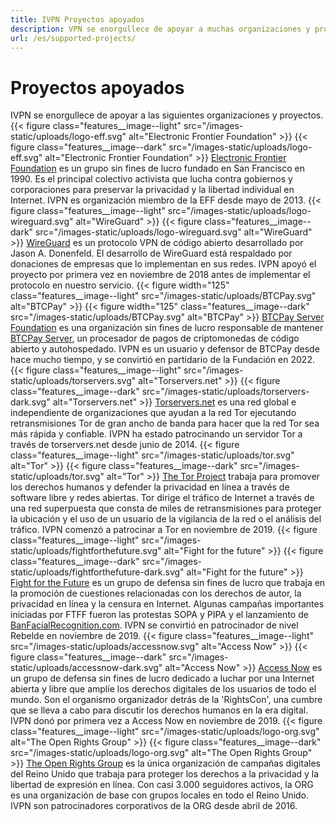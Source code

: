 ```yaml
---
title: IVPN Proyectos apoyados
description: VPN se enorgullece de apoyar a muchas organizaciones y proyectos que se alinean estrechamente con nuestros valores. Lea más sobre nuestras creencias y por qué hacemos lo que hacemos
url: /es/supported-projects/
---
```

# Proyectos apoyados

IVPN se enorgullece de apoyar a las siguientes organizaciones y proyectos.
{{< figure class="features__image--light" src="/images-static/uploads/logo-eff.svg" alt="Electronic Frontier Foundation" >}}
{{< figure class="features__image--dark" src="/images-static/uploads/logo-eff.svg" alt="Electronic Frontier Foundation" >}}
[Electronic Frontier Foundation](https://www.eff.org) es un grupo sin fines de lucro fundado en San Francisco en 1990. Es el principal colectivo activista que lucha contra gobiernos y corporaciones para preservar la privacidad y la libertad individual en Internet. IVPN es organización miembro de la EFF desde mayo de 2013.
{{< figure class="features__image--light" src="/images-static/uploads/logo-wireguard.svg" alt="WireGuard" >}}
{{< figure class="features__image--dark" src="/images-static/uploads/logo-wireguard.svg" alt="WireGuard" >}}
[WireGuard](https://www.wireguard.com) es un protocolo VPN de código abierto desarrollado por Jason A. Donenfeld. El desarrollo de WireGuard está respaldado por donaciones de empresas que lo implementan en sus redes. IVPN apoyó el proyecto por primera vez en noviembre de 2018 antes de implementar el protocolo en nuestro servicio.
{{< figure width="125" class="features__image--light" src="/images-static/uploads/BTCPay.svg" alt="BTCPay" >}}
{{< figure width="125" class="features__image--dark" src="/images-static/uploads/BTCPay.svg" alt="BTCPay" >}}
[BTCPay Server Foundation](https://foundation.btcpayserver.org) es una organización sin fines de lucro responsable de mantener [BTCPay Server](https://btcpayserver.org), un procesador de pagos de criptomonedas de código abierto y autohospedado. IVPN es un usuario y defensor de BTCPay desde hace mucho tiempo, y se convirtió en partidario de la Fundación en 2022.
{{< figure class="features__image--light" src="/images-static/uploads/torservers.svg" alt="Torservers.net" >}}
{{< figure class="features__image--dark" src="/images-static/uploads/torservers-dark.svg" alt="Torservers.net" >}}
[Torservers.net](https://torservers.net) es una red global e independiente de organizaciones que ayudan a la red Tor ejecutando retransmisiones Tor de gran ancho de banda para hacer que la red Tor sea más rápida y confiable. IVPN ha estado patrocinando un servidor Tor a través de torservers.net desde junio de 2014.
{{< figure class="features__image--light" src="/images-static/uploads/tor.svg" alt="Tor" >}}
{{< figure class="features__image--dark" src="/images-static/uploads/tor.svg" alt="Tor" >}}
[The Tor Project](https://www.torproject.org/) trabaja para promover los derechos humanos y defender la privacidad en línea a través de software libre y redes abiertas. Tor dirige el tráfico de Internet a través de una red superpuesta que consta de miles de retransmisiones para proteger la ubicación y el uso de un usuario de la vigilancia de la red o el análisis del tráfico. IVPN comenzó a patrocinar a Tor en noviembre de 2019.
{{< figure class="features__image--light" src="/images-static/uploads/fightforthefuture.svg" alt="Fight for the future" >}}
{{< figure class="features__image--dark" src="/images-static/uploads/fightforthefuture-dark.svg" alt="Fight for the future" >}}
[Fight for the Future](https://www.fightforthefuture.org/) es un grupo de defensa sin fines de lucro que trabaja en la promoción de cuestiones relacionadas con los derechos de autor, la privacidad en línea y la censura en Internet. Algunas campañas importantes iniciadas por FTFF fueron las protestas SOPA y PIPA y el lanzamiento de [BanFacialRecognition.com](http://banfacialrecognition.com/). IVPN se convirtió en patrocinador de nivel Rebelde en noviembre de 2019.
{{< figure class="features__image--light" src="/images-static/uploads/accessnow.svg" alt="Access Now" >}}
{{< figure class="features__image--dark" src="/images-static/uploads/accessnow-dark.svg" alt="Access Now" >}}
[Access Now](https://www.accessnow.org/) es un grupo de defensa sin fines de lucro dedicado a luchar por una Internet abierta y libre que amplíe los derechos digitales de los usuarios de todo el mundo. Son el organismo organizador detrás de la 'RightsCon', una cumbre que se lleva a cabo para discutir los derechos humanos en la era digital. IVPN donó por primera vez a Access Now en noviembre de 2019.
{{< figure class="features__image--light" src="/images-static/uploads/logo-org.svg" alt="The Open Rights Group" >}}
{{< figure class="features__image--dark" src="/images-static/uploads/logo-org.svg" alt="The Open Rights Group" >}}
[The Open Rights Group](https://www.openrightsgroup.org) es la única organización de campañas digitales del Reino Unido que trabaja para proteger los derechos a la privacidad y la libertad de expresión en línea. Con casi 3.000 seguidores activos, la ORG es una organización de base con grupos locales en todo el Reino Unido. IVPN son patrocinadores corporativos de la ORG desde abril de 2016.
